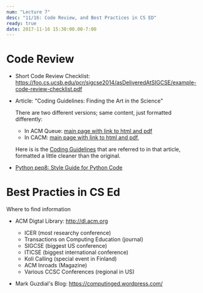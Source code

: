 ```yaml
---
num: "Lecture 7"
desc: "11/16: Code Review, and Best Practices in CS ED"
ready: true
date: 2017-11-16 15:30:00.00-7:00
---
```


# Code Review

* Short Code Review Checklist: <https://foo.cs.ucsb.edu/pcr/sigcse2014/asDeliveredAtSIGCSE/example-code-review-checklist.pdf>


* Article: "Coding Guidelines: Finding the Art in the Science"

    There are two different versions; same content, just formatted differently:
    * In ACM Queue: [main page with link to html and pdf](https://doi.org/10.1145/2063166.2063168)
    * In CACM: [main page with link to html and pdf](https://doi.org/10.1145/2043174.2043191), 

    Here is is the [Coding Guidelines](https://docs.google.com/document/d/e/2PACX-1vRH16gw4r6lCFJbG6W_7Fro2oD0WjSEKQmEJMNCvHdREF7L5fSCvskAynHbPuZfE2F-fPh2wArDoRp9/pub) that are referred to in that article, formatted a little cleaner than the original.
    
* [Python pep8: Style Guide for Python Code](https://www.python.org/dev/peps/pep-0008/)

# Best Practies in CS Ed

Where to find information

* ACM Digtal Library: http://dl.acm.org
    * ICER  (most researchy conference)
    * Transactions on Computing Education (journal)
    * SIGCSE  (biggest US conference)
    * ITICSE  (biggest international conference)
    * Koli Calling  (special event in Finland)
    * ACM Inroads (Magazine)
    * Various CCSC Conferences   (regional in US)

* Mark Guzdial's Blog: <https://computinged.wordpress.com/>
